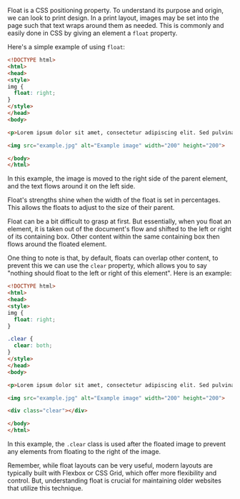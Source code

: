 Float is a CSS positioning property. To understand its purpose and origin, we can look to print design. In a print layout, images may be set into the page such that text wraps around them as needed. This is commonly and easily done in CSS by giving an element a `float` property.

Here's a simple example of using `float`:

```html
<!DOCTYPE html>
<html>
<head>
<style>
img {
  float: right;
}
</style>
</head>
<body>

<p>Lorem ipsum dolor sit amet, consectetur adipiscing elit. Sed pulvinar massa id dui aliquet aliquam. Phasellus condimentum nibh ut lacus fringilla, et laoreet dolor viverra. Vestibulum ante ipsum primis in faucibus orci luctus et ultrices posuere cubilia curae.</p>

<img src="example.jpg" alt="Example image" width="200" height="200">

</body>
</html>
```

In this example, the image is moved to the right side of the parent element, and the text flows around it on the left side.

Float's strengths shine when the width of the float is set in percentages. This allows the floats to adjust to the size of their parent.

Float can be a bit difficult to grasp at first. But essentially, when you float an element, it is taken out of the document's flow and shifted to the left or right of its containing box. Other content within the same containing box then flows around the floated element.

One thing to note is that, by default, floats can overlap other content, to prevent this we can use the `clear` property, which allows you to say "nothing should float to the left or right of this element". Here is an example:

```html
<!DOCTYPE html>
<html>
<head>
<style>
img {
  float: right;
}

.clear {
  clear: both;
}
</style>
</head>
<body>

<p>Lorem ipsum dolor sit amet, consectetur adipiscing elit. Sed pulvinar massa id dui aliquet aliquam. Phasellus condimentum nibh ut lacus fringilla, et laoreet dolor viverra. Vestibulum ante ipsum primis in faucibus orci luctus et ultrices posuere cubilia curae.</p>

<img src="example.jpg" alt="Example image" width="200" height="200">

<div class="clear"></div>

</body>
</html>
```

In this example, the `.clear` class is used after the floated image to prevent any elements from floating to the right of the image. 

Remember, while float layouts can be very useful, modern layouts are typically built with Flexbox or CSS Grid, which offer more flexibility and control. But, understanding float is crucial for maintaining older websites that utilize this technique.